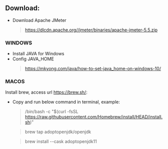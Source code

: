 ## Download:

- Download Apache JMeter

  > https://dlcdn.apache.org//jmeter/binaries/apache-jmeter-5.5.zip

### WINDOWS

- Install JAVA for Windows
- Config JAVA_HOME
  > https://mkyong.com/java/how-to-set-java_home-on-windows-10/

### MACOS

Install brew, access url https://brew.sh/:

- Copy and run below command in terminal, example:

  > /bin/bash -c "$(curl -fsSL https://raw.githubusercontent.com/Homebrew/install/HEAD/install.sh)"

  > brew tap adoptopenjdk/openjdk

  > brew install --cask adoptopenjdk11
